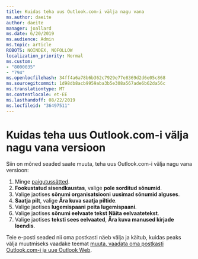 ```yaml
---
title: Kuidas teha uus Outlook.com-i välja nagu vana
ms.author: daeite
author: daeite
manager: joallard
ms.date: 6/20/2019
ms.audience: Admin
ms.topic: article
ROBOTS: NOINDEX, NOFOLLOW
localization_priority: Normal
ms.custom:
- "8000035"
- "794"
ms.openlocfilehash: 34ff4a6a78b6b362c7929e77e8369d2d6e05c868
ms.sourcegitcommit: 1d98db8acb9959aba3b5e308a567ade6b62da56c
ms.translationtype: MT
ms.contentlocale: et-EE
ms.lasthandoff: 08/22/2019
ms.locfileid: "36497511"
---
```

# <a name="how-to-make-the-new-outlookcom-look-like-the-old-version"></a>Kuidas teha uus Outlook.com-i välja nagu vana versioon

Siin on mõned seaded saate muuta, teha uus Outlook.com-i välja nagu vana versioon:

1. Minge [paigutussätted](https://outlook.live.com/mail/options/mail/layout).
1. **Fookustatud sisendkaustas**, valige **pole sorditud sõnumid**.
1. Valige jaotises **sõnumi organisatsiooni** **uusimad sõnumid alguses**.
1. **Saatja pilt**, valige **Ära kuva saatja piltide**.
1. Valige jaotises **lugemispaani** **peita lugemispaani**.
1. Valige jaotises **sõnumi eelvaate tekst** **Näita eelvaatetekst**.
1. Valige jaotises **teksti sees eelvaated**, **Ära kuva manused kirjade loendis**.

Teie e-posti seaded nii oma postkasti näeb välja ja käitub, kuidas peaks välja muutmiseks vaadake teemat [muuta, vaadata oma postkasti Outlook.com-i ja uue Outlook Web](https://support.office.com/article/b41c2ecb-f23c-42b3-b7f8-659646d5e58c?wt.mc_id=Office_Outlook_com_Alchemy).